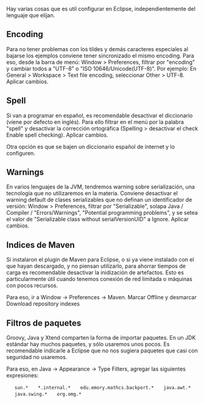 Hay varias cosas que es util configurar en Eclipse, independientemente del lenguaje que elijan.

Encoding
--------

Para no tener problemas con los tildes y demás caracteres especiales al bajarse los ejemplos conviene tener sincronizado el mismo encoding. Para eso, desde la barra de menú: Window &gt; Preferences, filtrar por "encoding" y cambiar todos a "UTF-8" o "ISO 10646/Unicode(UTF-8)". Por ejemplo: En General &gt; Workspace &gt; Text file encoding, seleccionar Other &gt; UTF-8. Aplicar cambios.

Spell
-----

Si van a programar en español, es recomendable desactivar el diccionario (viene por defecto en inglés). Para ello filtrar en el menú por la palabra "spell" y desactivar la corrección ortográfica (Spelling &gt; desactivar el check Enable spell checking). Aplicar cambios.

Otra opción es que se bajen un diccionario español de internet y lo configuren.

Warnings
--------

En varios lenguajes de la JVM, tendremos warning sobre serialización, una tecnología que no utilizaremos en la materia. Conviene desactivar el warning default de clases serializables que no definan un identificador de versión: Window &gt; Preferences, filtrar por "Serializable", solapa Java / Compiler / "Errors/Warnings", "Potential programming problems", y se setea el valor de "Serializable class without serialVersionUID" a Ignore. Aplicar cambios.

Indices de Maven
----------------

Si instalaron el plugin de Maven para Eclipse, o si ya viene instalado con el que hayan descargado, y no piensan utilizarlo, para ahorrar tiempos de carga es recomendable desactivar la inidización de artefactos. Esto es particularmente útil cuando tenemos conexión de red limitada o máquinas con pocos recursos.

Para eso, ir a Window -&gt; Preferences -&gt; Maven. Marcar Offline y desmarcar Download repository indexes

Filtros de paquetes
-------------------

Groovy, Java y Xtend comparten la forma de importar paquetes. En un JDK estándar hay muchos paquetes, y sólo usaremos unos pocos. Es recomendable indicarle a Eclipse que no nos sugiera paquetes que casi con seguridad no usaremos.

Para eso, en Java -&gt; Appearance -&gt; Type Filters, agregar las siguientes expresiones:

`   sun.*`
`   *.internal.*`
`   edu.emory.mathcs.backport.*`
`   java.awt.*`
`   java.swing.*`
`   org.omg.*`

